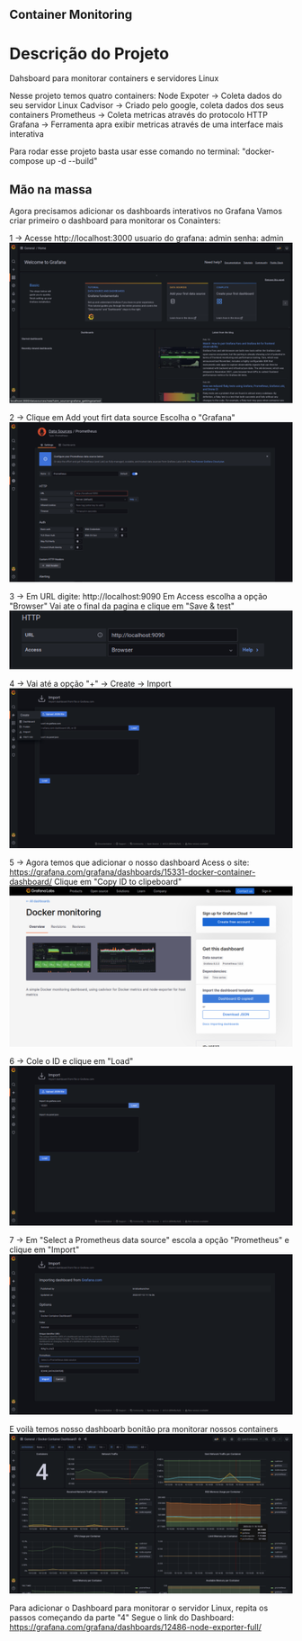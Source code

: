 ## Container Monitoring

# Descrição do Projeto

Dahsboard para monitorar containers e servidores Linux

Nesse projeto temos quatro containers: 
Node Expoter -> Coleta dados do seu servidor Linux
Cadvisor -> Criado pelo google, coleta dados dos seus containers
Prometheus -> Coleta metricas através do protocolo HTTP 
Grafana -> Ferramenta apra exibir metricas através de uma interface mais interativa

Para rodar esse projeto basta usar esse comando no terminal:
"docker-compose up -d --build"


## Mão na massa


Agora precisamos adicionar os dashboards interativos no Grafana
Vamos criar primeiro o dashboard para monitorar os Conainters:


1 -> Acesse http://localhost:3000
usuario do grafana: admin
senha: admin
![alt text](/images/Image01.png)

2 -> Clique em Add yout firt data source
Escolha o "Grafana"
![alt text](/images/Image02.png)

3 -> Em URL digite: http://localhost:9090
Em Access escolha a opção "Browser"
Vai ate o final da pagina e clique em "Save & test"
![alt text](/images/Image03.png)

4 -> Vai até a opção "+" -> Create -> Import
![alt text](/images/Image04.png)


5 -> Agora temos que adicionar o nosso dashboard
Acess o site: https://grafana.com/grafana/dashboards/15331-docker-container-dashboard/
Clique em "Copy ID to clipeboard"
![alt text](/images/Image05.png)

6 -> Cole o ID e clique em "Load"
![alt text](/images/Image06.png)

7 -> Em "Select a Prometheus data source" escola a opção "Prometheus" e clique em "Import"
![alt text](/images/Image07.png)

E voilà temos nosso dashboarb bonitão pra monitorar nossos containers
![alt text](/images/Image08.png)



Para adicionar o Dashboard para monitorar o servidor Linux, repita os passos começando da parte "4"
Segue o link do Dashboard: https://grafana.com/grafana/dashboards/12486-node-exporter-full/








